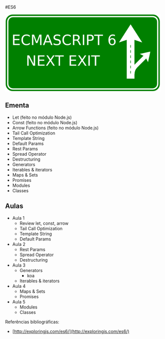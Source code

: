 #ES6

![](./src/images/es6-proxima-saida.png)

## Ementa

- Let (feito no módulo Node.js)
- Const (feito no módulo Node.js)
- Arrow Functions (feito no módulo Node.js)
- Tail Call Optimization
- Template String
- Default Params
- Rest Params
- Spread Operator
- Destructuring
- Generators
- Iterables & iterators
- Maps & Sets
- Promises
- Modules
- Classes

## Aulas

- Aula 1
    + Review let, const, arrow
    + Tail Call Optimization
    + Template String
    + Default Params
- Aula 2
    + Rest Params
    + Spread Operator
    + Destructuring
- Aula 3
    + Generators
        * koa
    + Iterables & iterators
- Aula 4
    + Maps & Sets
    + Promises
- Aula 5
    + Modules
    + Classes

Referências bibliográficas:

- [http://exploringjs.com/es6/](http://exploringjs.com/es6/)